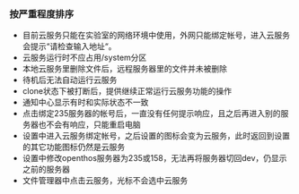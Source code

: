 ### 按严重程度排序
- 目前云服务只能在实验室的网络环境中使用，外网只能绑定帐号，进入云服务会提示“请检查输入地址“。
- 云服务运行时不应占用/system分区
- 本地云服务里删除文件后，远程服务器里的文件并未被删除
- 待机后无法自动运行云服务
- clone状态下被打断后，提供继续正常运行云服务功能的操作
- 通知中心显示有时和实际状态不一致 
- 点击绑定235服务器的帐号后，一直没有任何提示响应，且之后再进入别的服务器也不会有响应，只能重启电脑
- 设置中进入云服务绑定帐号，之后设置的图标会变为云服务，此时返回到设置的其它功能图标仍然是云服务
- 设置中修改openthos服务器为235或158，无法再将服务器切回dev，仍显示之前的服务器
- 文件管理器中点击云服务，光标不会选中云服务
